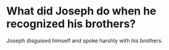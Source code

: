 # What did Joseph do when he recognized his brothers?

Joseph disguised himself and spoke harshly with his brothers.
